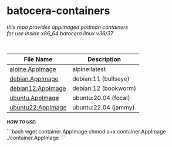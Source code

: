 # batocera-containers
<i>this repo provides appimaged podman containers<br>
for use inside x86_64 batocera.linux v36/37<br></i>

<br>

| File Name | Description |
| --- | --- |
| [alpine.AppImage](./containers/alpine.AppImage) | alpine:latest |
| [debian.AppImage](./containers/debian.AppImage) | debian:11 (bullseye) |
| [debian12.AppImage](./containers/debian12.AppImage) | debian:12 (bookworm) |
| [ubuntu.AppImage](./containers/ubuntu.AppImage) | ubuntu:20.04 (focal) |
| [ubuntu22.AppImage](./containers/ubuntu22.AppImage) | ubuntu:22.04 (jammy) |

<h2 style="font-size:12px;border=0px;">
<i>HOW TO USE:</i></h2>
```bash
wget container.AppImage
chmod a+x container.AppImage
./container.AppImage
```

<br>
